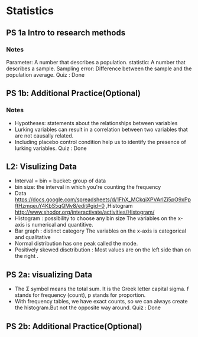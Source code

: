 # Statistics
## PS 1a Intro to research methods
### Notes
 Parameter: A number that describes a population.
 statistic: A number that describes a sample.
 Sampling error: Difference between the sample and the population average.
Quiz : Done
## PS 1b: Additional Practice(Optional)
### Notes 
* Hypotheses: statements about the relationships between variables
* Lurking variables can result in a correlation between two variables that are not causally related. 
* Including placebo control condition help us to identify the presence of lurking variables.
Quiz : Done
## L2: Visulizing Data
* Interval = bin = bucket:  group of data
* bin size: the interval in which you're counting the frequency
* Data https://docs.google.com/spreadsheets/d/1FhX_MCkqiXPVArIZi5pO9xPpftHzmqeuY4KbS5qQMv8/edit#gid=0 ,Histogram http://www.shodor.org/interactivate/activities/Histogram/
* Histogram : possibility to choose any bin size
              The variables on the x-axis is numerical and quantitive.
* Bar graph : distinct category
              The variables on the x-axis is categorical and qualitative
* Normal distribution has one peak called the mode.
* Positively skewed disctribution : Most values are on the left side than on the right .
## PS 2a: visualizing Data
* The Σ symbol means the total sum. It is the Greek letter capital sigma. f stands for frequency (count), p stands for proportion.
* With frequency tables, we have exact counts, so we can always create the histogram.But not the opposite way around.
Quiz : Done
## PS 2b: Additional Practice(Optional)
